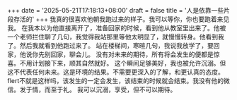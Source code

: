 +++
date = '2025-05-21T17:18:13+08:00'
draft = false
title = '人是依靠一些片段存活的'
+++
我真的很喜欢他朝我跑过来的样子。我可以等你，你也要跑着来见我。
在我本以为他直接离开了，准备回家的时候，看到他从教室里出来了。他被一个老师拦住聊了几句，我觉得我站那里等他太明显了，就慢慢转身。他看到我了。然后我就看到他跑过来了。
站在楼梯间，寒暄几句，我说我放学了，要回家，他说你先别回家，聊会儿。
没有对未来的期待，所有将会发生的便都是惊喜。不用计划接下来，顺其自然就好。
这个瞬间足够美好，我也被允许沉溺。但这不代表任何未来。这是环境的结果。不需要更深入的了解，和更认真的态度。flert不就是这样吗，该发生的一定会发生，该结束的时候就会结束。我没有他的微信。发于情，而至于礼。
我可以沉溺，享受，但不可以期待。